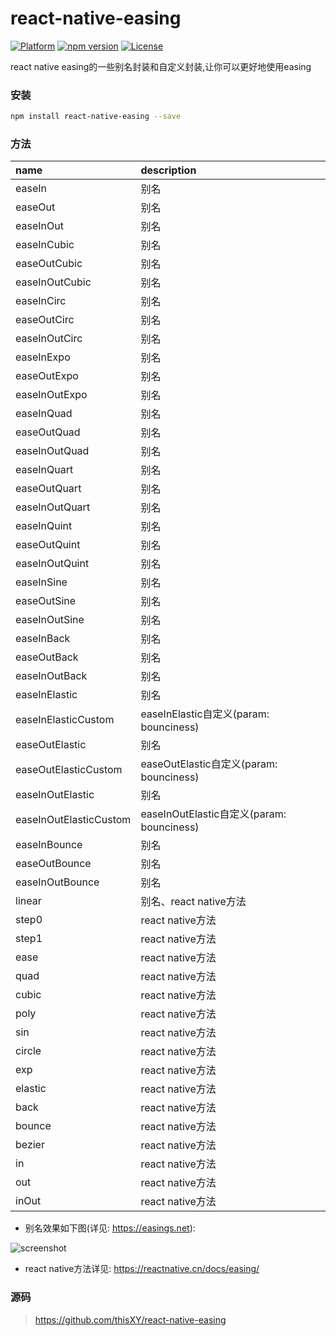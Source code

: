 # react-native-easing
[![Platform](https://img.shields.io/badge/platform-react--native-lightgrey.svg)](http://facebook.github.io/react-native/)
[![npm version](http://img.shields.io/npm/v/react-native-easing.svg)](https://www.npmjs.com/package/react-native-easing)
[![License](https://img.shields.io/badge/license-MIT-blue.svg)](https://raw.githubusercontent.com/thisXY/react-native-easing/master/LICENSE)

react native easing的一些别名封装和自定义封装,让你可以更好地使用easing

### 安装

```bash
npm install react-native-easing --save
```

### 方法
| name                    | description                                                                                                                                                                                                                        
| :---------------------- | :--------------------------------------                                                            
| easeIn                  | 别名
| easeOut                 | 别名
| easeInOut               | 别名
| easeInCubic             | 别名
| easeOutCubic            | 别名
| easeInOutCubic          | 别名
| easeInCirc              | 别名
| easeOutCirc             | 别名
| easeInOutCirc           | 别名
| easeInExpo              | 别名
| easeOutExpo             | 别名
| easeInOutExpo           | 别名
| easeInQuad              | 别名
| easeOutQuad             | 别名
| easeInOutQuad           | 别名
| easeInQuart             | 别名
| easeOutQuart            | 别名
| easeInOutQuart          | 别名
| easeInQuint             | 别名
| easeOutQuint            | 别名
| easeInOutQuint          | 别名
| easeInSine              | 别名
| easeOutSine             | 别名
| easeInOutSine           | 别名
| easeInBack              | 别名
| easeOutBack             | 别名
| easeInOutBack           | 别名
| easeInElastic           | 别名
| easeInElasticCustom     | easeInElastic自定义(param: bounciness)
| easeOutElastic          | 别名
| easeOutElasticCustom    | easeOutElastic自定义(param: bounciness)
| easeInOutElastic        | 别名
| easeInOutElasticCustom  | easeInOutElastic自定义(param: bounciness)
| easeInBounce            | 别名
| easeOutBounce           | 别名
| easeInOutBounce         | 别名
| linear                  | 别名、react native方法
| step0                   | react native方法
| step1                   | react native方法
| ease                    | react native方法
| quad                    | react native方法
| cubic                   | react native方法
| poly                    | react native方法
| sin                     | react native方法
| circle                  | react native方法
| exp                     | react native方法
| elastic                 | react native方法
| back                    | react native方法
| bounce                  | react native方法
| bezier                  | react native方法
| in                      | react native方法
| out                     | react native方法
| inOut                   | react native方法

* 别名效果如下图(详见: https://easings.net):

![screenshot](https://raw.github.com/thisXY/react-native-easing/master/easings.png)

* react native方法详见: https://reactnative.cn/docs/easing/
### 源码

> https://github.com/thisXY/react-native-easing
